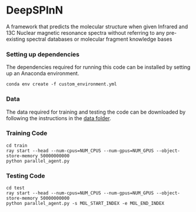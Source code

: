 # DeepSPInN
A framework that predicts the molecular structure when given Infrared and 13C Nuclear magnetic resonance spectra without referring to any pre-existing spectral databases or molecular fragment knowledge bases

### Setting up dependencies

The dependencies required for running this code can be installed by setting up an Anaconda environment.

```
conda env create -f custom_environment.yml
```

### Data

The data required for training and testing the code can be downloaded by following the instructions in the [data folder](data/README.md).

### Training Code

```
cd train
ray start --head --num-cpus=NUM_CPUS --num-gpus=NUM_GPUS --object-store-memory 50000000000
python parallel_agent.py
```

### Testing Code

```
cd test
ray start --head --num-cpus=NUM_CPUS --num-gpus=NUM_GPUS --object-store-memory 50000000000 
python parallel_agent.py -s MOL_START_INDEX -e MOL_END_INDEX
```

